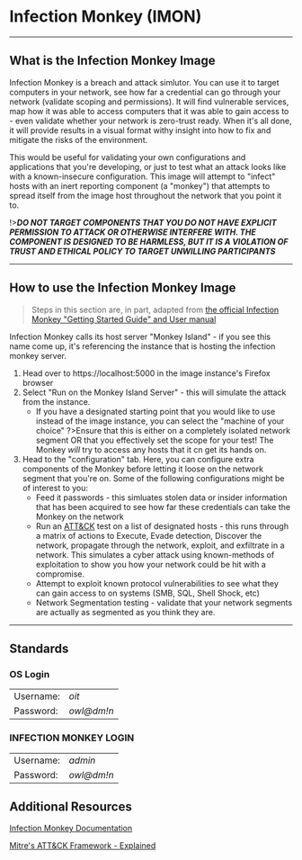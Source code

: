 # Infection Monkey (IMON)

---
## What is the Infection Monkey Image
Infection Monkey is a breach and attack simlutor. You can use it to target computers in your network, see how far a credential can go through your network (validate scoping and permissions). It will find vulnerable services, map how it was able to access computers that it was able to gain access to - even validate whether your network is zero-trust ready. When it's all done, it will provide results in a visual format withy insight into how to fix and mitigate the risks of the environment. 

This would be useful for validating your own configurations and applications that you're developing, or just to test what an attack looks like with a known-insecure configuration. This image will attempt to "infect" hosts with an inert reporting component (a "monkey") that attempts to spread itself from the image host throughout the network that you point it to. 

!>***DO NOT TARGET COMPONENTS THAT YOU DO NOT HAVE EXPLICIT PERMISSION TO ATTACK OR OTHERWISE INTERFERE WITH. THE COMPONENT IS DESIGNED TO BE HARMLESS, BUT IT IS A VIOLATION OF TRUST AND ETHICAL POLICY TO TARGET UNWILLING PARTICIPANTS***

---
## How to use the Infection Monkey Image
>Steps in this section are, in part, adapted from [the official Infection Monkey "Getting Started Guide" and User manual](https://www.guardicore.com/infectionmonkey/docs/usage/getting-started/)

Infection Monkey calls its host server "Monkey Island" - if you see this name come up, it's referencing the instance that is hosting the infection monkey server. 

1. Head over to https://localhost:5000 in the image instance's Firefox browser
2. Select "Run on the Monkey Island Server" - this will simulate the attack from the instance. 
    * If you have a designated starting point that you would like to use instead of the image instance, you can select the "machine of your choice" 
?>Ensure that this is either on a completely isolated network segment OR that you effectively set the scope for your test! The Monkey *will* try to access any hosts that it cn get its hands on. 
3. Head to the "configuration" tab. Here, you can configure extra components of the Monkey before letting it loose on the network segment that you're on. Some of the following configurations might be of interest to you:
    * Feed it passwords - this simluates stolen data or insider information that has been acquired to see how far these credentials can take the Monkey on the network
    * Run an [ATT&CK](https://attack.mitre.org/resources/getting-started/) test on a list of designated hosts - this runs through a matrix of actions to Execute, Evade detection, Discover the network, propagate through the network, exploit, and exfiltrate in a network. This simulates a cyber attack using known-methods of exploitation to show you how your network could be hit with a compromise.
    * Attempt to exploit known protocol vulnerabilities to see what they can gain access to on systems (SMB, SQL, Shell Shock, etc)
    * Network Segmentation testing  - validate that your network segments are actually as segmented as you think they are. 



---
## Standards
### OS Login 
|           |            |
|-----------|------------|
| Username: | *oit*      |
| Password: | *owl@dm!n* |  
### INFECTION MONKEY LOGIN
|           |            |
|-----------|------------|
| Username: | *admin*    |
| Password: | *owl@dm!n* |  

## Additional Resources
[Infection Monkey Documentation](https://www.guardicore.com/infectionmonkey/docs/)

[Mitre's ATT&CK Framework - Explained](https://youtu.be/Yxv1suJYMI8)